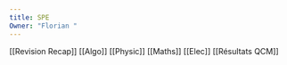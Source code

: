 ```yaml
---
title: SPE
Owner: "Florian "
---
```

[[Revision Recap]]
[[Algo]]
[[Physic]]
[[Maths]]
[[Elec]]
[[Résultats QCM]]